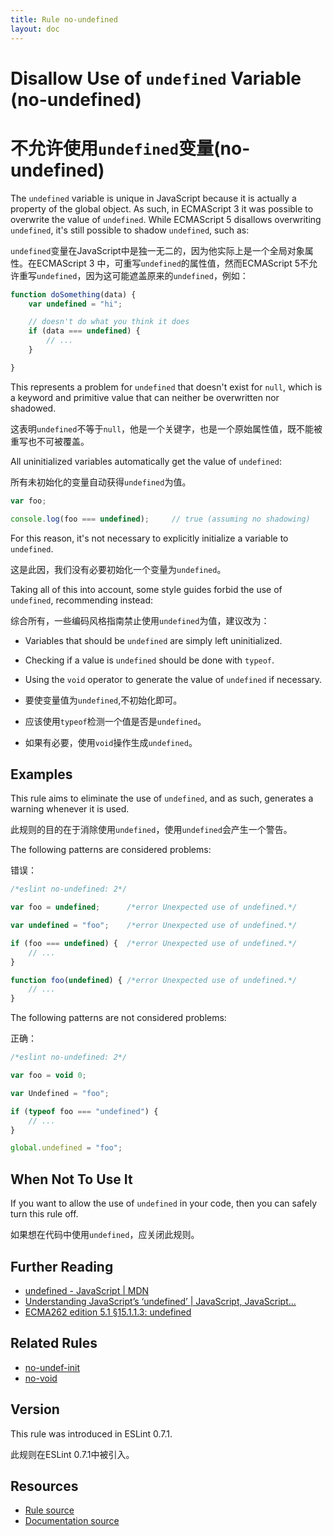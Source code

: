 ```yaml
---
title: Rule no-undefined
layout: doc
---
```

<!-- Note: No pull requests accepted for this file. See README.md in the root directory for details. -->
# Disallow Use of `undefined` Variable (no-undefined)

# 不允许使用`undefined`变量(no-undefined)

The `undefined` variable is unique in JavaScript because it is actually a property of the global object. As such, in ECMAScript 3 it was possible to overwrite the value of `undefined`. While ECMAScript 5 disallows overwriting `undefined`, it's still possible to shadow `undefined`, such as:

`undefined`变量在JavaScript中是独一无二的，因为他实际上是一个全局对象属性。在ECMAScript 3 中，可重写`undefined`的属性值，然而ECMAScript 5不允许重写`undefined`，因为这可能遮盖原来的`undefined`，例如：

```js
function doSomething(data) {
    var undefined = "hi";

    // doesn't do what you think it does
    if (data === undefined) {
        // ...
    }

}
```

This represents a problem for `undefined` that doesn't exist for `null`, which is a keyword and primitive value that can neither be overwritten nor shadowed.

这表明`undefined`不等于`null`，他是一个关键字，也是一个原始属性值，既不能被重写也不可被覆盖。

All uninitialized variables automatically get the value of `undefined`:

所有未初始化的变量自动获得`undefined`为值。

```js
var foo;

console.log(foo === undefined);     // true (assuming no shadowing)
```

For this reason, it's not necessary to explicitly initialize a variable to `undefined`.

这是此因，我们没有必要初始化一个变量为`undefined`。

Taking all of this into account, some style guides forbid the use of `undefined`, recommending instead:

综合所有，一些编码风格指南禁止使用`undefined`为值，建议改为：

* Variables that should be `undefined` are simply left uninitialized.
* Checking if a value is `undefined` should be done with `typeof`.
* Using the `void` operator to generate the value of `undefined` if necessary.

* 要使变量值为`undefined`,不初始化即可。
* 应该使用`typeof`检测一个值是否是`undefined`。
* 如果有必要，使用`void`操作生成`undefined`。

## Examples

This rule aims to eliminate the use of `undefined`, and as such, generates a warning whenever it is used.

此规则的目的在于消除使用`undefined`，使用`undefined`会产生一个警告。

The following patterns are considered problems:

错误：

```js
/*eslint no-undefined: 2*/

var foo = undefined;      /*error Unexpected use of undefined.*/

var undefined = "foo";    /*error Unexpected use of undefined.*/

if (foo === undefined) {  /*error Unexpected use of undefined.*/
    // ...
}

function foo(undefined) { /*error Unexpected use of undefined.*/
    // ...
}
```

The following patterns are not considered problems:

正确：

```js
/*eslint no-undefined: 2*/

var foo = void 0;

var Undefined = "foo";

if (typeof foo === "undefined") {
    // ...
}

global.undefined = "foo";
```

## When Not To Use It

If you want to allow the use of `undefined` in your code, then you can safely turn this rule off.

如果想在代码中使用`undefined`，应关闭此规则。

## Further Reading

* [undefined - JavaScript | MDN](https://developer.mozilla.org/en-US/docs/Web/JavaScript/Reference/Global_Objects/undefined)
* [Understanding JavaScript’s ‘undefined’ | JavaScript, JavaScript...](http://javascriptweblog.wordpress.com/2010/08/16/understanding-undefined-and-preventing-referenceerrors/)
* [ECMA262 edition 5.1 &sect;15.1.1.3: undefined](https://es5.github.io/#x15.1.1.3)

## Related Rules

* [no-undef-init](no-undef-init)
* [no-void](no-void)

## Version

This rule was introduced in ESLint 0.7.1.

此规则在ESLint 0.7.1中被引入。

## Resources

* [Rule source](https://github.com/eslint/eslint/tree/master/lib/rules/no-undefined.js)
* [Documentation source](https://github.com/eslint/eslint/tree/master/docs/rules/no-undefined.md)
